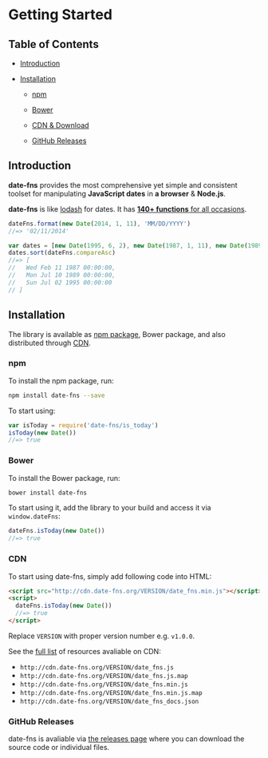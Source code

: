 # Getting Started

## Table of Contents

- [Introduction](#introduction)

- [Installation](#installation)

  - [npm](#npm)

  - [Bower](#bower)

  - [CDN & Download](#cdn)

  - [GitHub Releases](#github-releases)

## Introduction

**date-fns** provides the most comprehensive yet simple and consistent toolset
for manipulating **JavaScript dates** in **a browser** & **Node.js**.

**date-fns** is like [lodash](https://lodash.com) for dates. It has
[**140+ functions** for all occasions](https://date-fns.org/docs/).

```js
dateFns.format(new Date(2014, 1, 11), 'MM/DD/YYYY')
//=> '02/11/2014'

var dates = [new Date(1995, 6, 2), new Date(1987, 1, 11), new Date(1989, 6, 10)]
dates.sort(dateFns.compareAsc)
//=> [
//   Wed Feb 11 1987 00:00:00,
//   Mon Jul 10 1989 00:00:00,
//   Sun Jul 02 1995 00:00:00
// ]
```

## Installation

The library is available as [npm package](https://www.npmjs.com/package/date-fns),
Bower package, and also distributed through [CDN](http://cdn.date-fns.org/).

### npm

To install the npm package, run:

```bash
npm install date-fns --save
```

To start using:

```js
var isToday = require('date-fns/is_today')
isToday(new Date())
//=> true
```

### Bower

To install the Bower package, run:

```bash
bower install date-fns
```

To start using it, add the library to your build and access it
via `window.dateFns`:

```js
dateFns.isToday(new Date())
//=> true
```

### CDN

To start using date-fns, simply add following code into HTML:

```html
<script src="http://cdn.date-fns.org/VERSION/date_fns.min.js"></script>
<script>
  dateFns.isToday(new Date())
  //=> true
</script>
```

Replace `VERSION` with proper version number e.g. `v1.0.0`.

See the [full list](http://cdn.date-fns.org/) of resources avaliable on CDN:

- `http://cdn.date-fns.org/VERSION/date_fns.js`
- `http://cdn.date-fns.org/VERSION/date_fns.js.map`
- `http://cdn.date-fns.org/VERSION/date_fns.min.js`
- `http://cdn.date-fns.org/VERSION/date_fns.min.js.map`
- `http://cdn.date-fns.org/VERSION/date_fns_docs.json`

### GitHub Releases

date-fns is avaliable via [the releases page](https://github.com/date-fns/date-fns/releases)
where you can download the source code or individual files.
